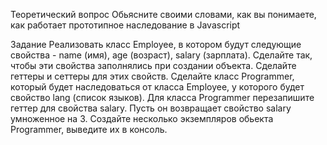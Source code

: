 Теоретический вопрос
Обьясните своими словами, как вы понимаете, как работает прототипное наследование в Javascript

Задание
Реализовать класс Employee, в котором будут следующие свойства - name (имя), age (возраст), salary (зарплата). Сделайте так, чтобы эти свойства заполнялись при создании объекта.
Сделайте геттеры и сеттеры для этих свойств.
Сделайте класс Programmer, который будет наследоваться от класса Employee, у которого будет свойство lang (список языков).
Для класса Programmer перезапишите геттер для свойства salary. Пусть он возвращает свойство salary умноженное на 3.
Создайте несколько экземпляров обьекта Programmer, выведите их в консоль.